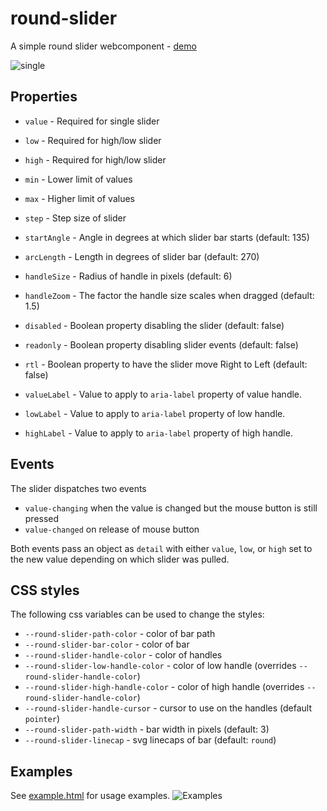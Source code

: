 # round-slider

A simple round slider webcomponent - [demo](https://rawcdn.githack.com/thomasloven/round-slider/master/example.html)

![single](https://user-images.githubusercontent.com/1299821/64284907-e48d9100-cf5a-11e9-99ed-07afbfb1eada.png)

## Properties


- `value` - Required for single slider
- `low` - Required for high/low slider
- `high` - Required for high/low slider

- `min` - Lower limit of values
- `max` - Higher limit of values
- `step` - Step size of slider

- `startAngle` - Angle in degrees at which slider bar starts (default: 135)
- `arcLength` - Length in degrees of slider bar (default: 270)

- `handleSize` - Radius of handle in pixels (default: 6)
- `handleZoom` - The factor the handle size scales when dragged (default: 1.5)
- `disabled` - Boolean property disabling the slider (default: false)
- `readonly` - Boolean property disabling slider events (default: false)
- `rtl` - Boolean property to have the slider move Right to Left (default: false)

- `valueLabel` - Value to apply to `aria-label` property of value handle.
- `lowLabel` - Value to apply to `aria-label` property of low handle.
- `highLabel` - Value to apply to `aria-label` property of high handle.

## Events

The slider dispatches two events

- `value-changing` when the value is changed but the mouse button is still pressed
- `value-changed` on release of mouse button

Both events pass an object as `detail` with either `value`, `low`, or `high` set to the new value depending on which slider was pulled.

## CSS styles

The following css variables can be used to change the styles:

- `--round-slider-path-color` - color of bar path
- `--round-slider-bar-color` - color of bar
- `--round-slider-handle-color` - color of handles
- `--round-slider-low-handle-color` - color of low handle (overrides `--round-slider-handle-color`)
- `--round-slider-high-handle-color` - color of high handle (overrides `--round-slider-handle-color`)
- `--round-slider-handle-cursor` - cursor to use on the handles (default `pointer`)
- `--round-slider-path-width` - bar width in pixels (default: 3)
- `--round-slider-linecap` - svg linecaps of bar (default: `round`)

## Examples
See [example.html](https://rawcdn.githack.com/thomasloven/round-slider/master/example.html) for usage examples.
![Examples](https://user-images.githubusercontent.com/1299821/64284861-c9bb1c80-cf5a-11e9-830f-11951f84596d.png)
